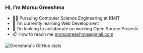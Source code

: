 ### Hi, I’m Morsu Greeshma
- 👩‍💻 Pursuing Computer Science Engineering at KMIT
- 🌱 I’m currently learning Web Development
- 💞️ I’m looking to collaborate on working Open Source Projects
- 📫 How to reach me morsugreeshma@gmail.com
<!---
Greeshma855/Greeshma855 is a ✨ special ✨ repository because its `README.md` (this file) appears on your GitHub profile.
You can click the Preview link to take a look at your changes.
--->
![Greeshma's GitHub stats](https://github-readme-stats.vercel.app/api?username=Greeshma855&show_icons=true&theme=radical)
